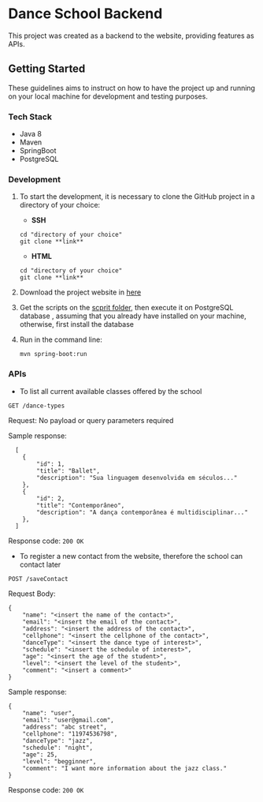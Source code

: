 # Dance School Backend

This project was created as a backend to the website, providing features as APIs.

## Getting Started

These guidelines aims to instruct on how to have the project up and running on your local machine for development and
 testing purposes.

### Tech Stack

- Java 8
- Maven
- SpringBoot
- PostgreSQL

### Development

1. To start the development, it is necessary to clone the GitHub project in a directory of your choice:
   
    - **SSH**
    ```
    cd "directory of your choice"
    git clone **link**
    ```
       
    - **HTML**
    ```
    cd "directory of your choice"
    git clone **link**
    ```
   
1. Download the project website in [here](https://github.com/fvv-vasquez/study-website-danceschool.git)

1. Get the scripts on the [scprit folder](db-scripts/danceschooldb.sql), then execute it on PostgreSQL database
, assuming that you already have installed on your machine, otherwise, first install the database

1. Run in the command line:
    ```
    mvn spring-boot:run
    ```

### APIs

* To list all current available classes offered by the school 

```
GET /dance-types
```

Request: No payload or query parameters required

Sample response:

```
  [
    {
        "id": 1,
        "title": "Ballet",
        "description": "Sua linguagem desenvolvida em séculos..."
    },
    {
        "id": 2,
        "title": "Contemporâneo",
        "description": "A dança contemporânea é multidisciplinar..."
    },
  ]
```

Response code: `200 OK`

* To register a new contact from the website, therefore the school can contact later

```
POST /saveContact
```

Request Body:
```
{
    "name": "<insert the name of the contact>",
    "email": "<insert the email of the contact>",
    "address": "<insert the address of the contact>",
    "cellphone": "<insert the cellphone of the contact>",
    "danceType": "<insert the dance type of interest>",
    "schedule": "<insert the schedule of interest>",
    "age": "<insert the age of the student>",
    "level": "<insert the level of the student>",
    "comment": "<insert a comment>"
}
```

Sample response:
```
{
    "name": "user",
    "email": "user@gmail.com",
    "address": "abc street",
    "cellphone": "11974536798",
    "danceType": "jazz",
    "schedule": "night",
    "age": 25,
    "level": "begginner",
    "comment": "I want more information about the jazz class."
}
```

Response code: `200 OK`
